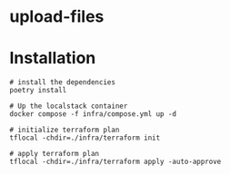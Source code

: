 # upload-files

# Installation

```shell
# install the dependencies
poetry install
```

```shell
# Up the localstack container
docker compose -f infra/compose.yml up -d
```

```shell
# initialize terraform plan
tflocal -chdir=./infra/terraform init

# apply terraform plan
tflocal -chdir=./infra/terraform apply -auto-approve
```
